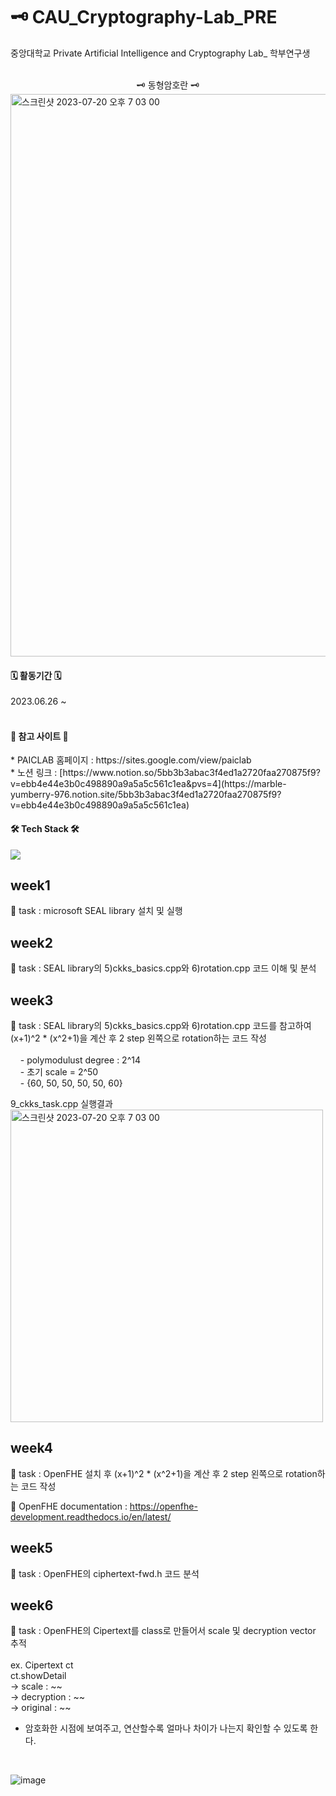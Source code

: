 # 🗝️ CAU_Cryptography-Lab_PRE
중앙대학교 Private Artificial Intelligence and Cryptography Lab_ 학부연구생 <br/><br/>

<div align="center">
  🗝️ 동형암호란 🗝️
</div>
<img width="900" alt="스크린샷 2023-07-20 오후 7 03 00" src="https://github.com/JooHyeonKim/CAU_Cryptography-Lab_PRE/assets/56497471/1d693739-8ebe-4f53-8a15-cb51c4bea71a">


<h4><b>🗓️ 활동기간 🗓️</b></h4>
2023.06.26 ~ 
<br/><br/>

<h4><b> 🔗 참고 사이트 🔗</b></h4>  
* PAICLAB 홈페이지 : https://sites.google.com/view/paiclab <br/>
* 노션 링크 : [https://www.notion.so/5bb3b3abac3f4ed1a2720faa270875f9?v=ebb4e44e3b0c498890a9a5a5c561c1ea&pvs=4](https://marble-yumberry-976.notion.site/5bb3b3abac3f4ed1a2720faa270875f9?v=ebb4e44e3b0c498890a9a5a5c561c1ea)

<br/>

<h4><b>🛠 Tech Stack 🛠</b></h4>
<img src="https://img.shields.io/badge/c++-00599C?style=flat-square&logo=c%2B%2B&logoColor=white"/></a> 
<br/>

## week1
📃 task : microsoft SEAL library 설치 및 실행

## week2
📃 task : SEAL library의 5)ckks_basics.cpp와 6)rotation.cpp 코드 이해 및 분석

## week3
📃 task : SEAL library의 5)ckks_basics.cpp와 6)rotation.cpp 코드를 참고하여 (x+1)^2 * (x^2+1)을 계산 후 2 step 왼쪽으로 rotation하는 코드 작성<br/><br/>
&nbsp;&nbsp;&nbsp;      - polymodulust degree : 2^14<br/>
&nbsp;&nbsp;&nbsp;      - 초기 scale = 2^50<br/>
&nbsp;&nbsp;&nbsp;      - {60, 50, 50, 50, 50, 60}<br/>


9_ckks_task.cpp 실행결과
<img width="500" alt="스크린샷 2023-07-20 오후 7 03 00" src="https://github.com/JooHyeonKim/CAU_Cryptography-Lab_PRE/assets/56497471/385f34bd-6af4-457c-a915-1239f7e3745c">

## week4
📃 task : OpenFHE 설치 후 (x+1)^2 * (x^2+1)을 계산 후 2 step 왼쪽으로 rotation하는 코드 작성 <br/>

🔗 OpenFHE documentation : https://openfhe-development.readthedocs.io/en/latest/

## week5
📃 task : OpenFHE의 ciphertext-fwd.h 코드 분석


## week6
📃 task : OpenFHE의 Cipertext를 class로 만들어서 scale 및 decryption vector 추적 </br></br>
ex. Cipertext ct </br>
    ct.showDetail </br>
-> scale : ~~ </br>
-> decryption : ~~</br>
-> original : ~~</br>
* 암호화한 시점에 보여주고, 연산할수록 얼마나 차이가 나는지 확인할 수 있도록 한다.</br>
<br/>

![image](https://github.com/JooHyeonKim/CAU_Cryptography-Lab_PRE/assets/56497471/e8a19aaa-2628-483d-b6ba-96796929866b)




                   










